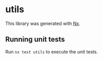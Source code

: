 # utils

This library was generated with [Nx](https://nx.dev).


## Running unit tests

Run `nx test utils` to execute the unit tests.

